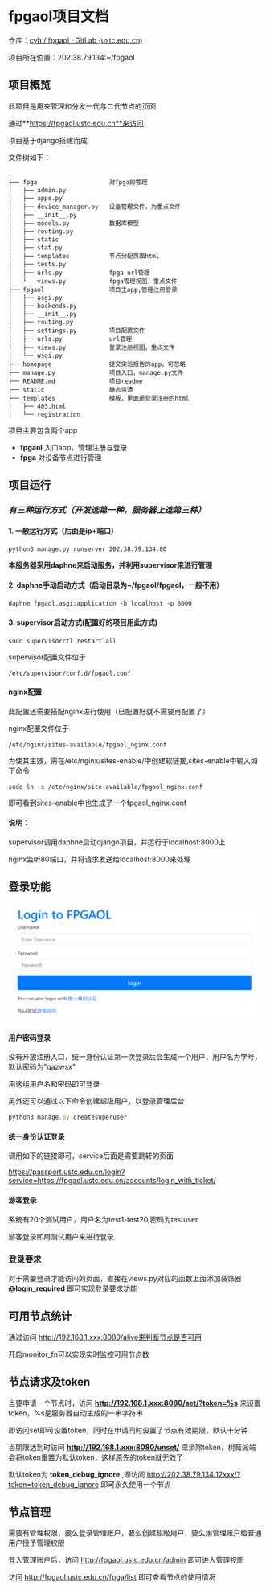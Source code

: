 # fpgaol项目文档

仓库：[cyh / fpgaol · GitLab (ustc.edu.cn)](https://git.lug.ustc.edu.cn/cyh/fpgaol)

项目所在位置：202.38.79.134:~/fpgaol

## 项目概览

此项目是用来管理和分发一代与二代节点的页面

通过**https://fpgaol.ustc.edu.cn**来访问

项目基于django搭建而成

文件树如下：

```
.
├── fpga					对fpga的管理
│   ├── admin.py
│   ├── apps.py
│   ├── device_manager.py	设备管理文件，为重点文件
│   ├── __init__.py
│   ├── models.py			数据库模型
│   ├── routing.py
│   ├── static
│   ├── stat.py
│   ├── templates			节点分配页面html
│   ├── tests.py
│   ├── urls.py				fpga url管理
│   └── views.py			fpga管理视图，重点文件
├── fpgaol					项目主app,管理注册登录
│   ├── asgi.py
│   ├── backends.py
│   ├── __init__.py
│   ├── routing.py
│   ├── settings.py			项目配置文件
│   ├── urls.py				url管理
│   ├── views.py			登录注册视图，重点文件
│   └── wsgi.py
├── homepage				提交实验报告的app，可忽略
├── manage.py				项目入口，manage.py文件
├── README.md				项目readme
├── static					静态资源
├── templates				模板，里面是登录注册的html
│   ├── 403.html
│   └── registration
```

项目主要包含两个app

- **fpgaol**	入口app，管理注册与登录
- **fpga**       对设备节点进行管理

## 项目运行

### ***有三种运行方式（开发选第一种，服务器上选第三种）***

#### **1. 一般运行方式（后面是ip+端口）**

```
python3 manage.py runserver 202.38.79.134:80
```

**本服务器采用daphne来启动服务，并利用supervisor来进行管理**

#### **2. daphne手动启动方式**（启动目录为~/fpgaol/fpgaol，一般不用）

```
daphne fpgaol.asgi:application -b localhost -p 8000
```

#### **3. supervisor启动方式**(配置好的项目用此方式)

```
sudo supervisorctl restart all
```

supervisor配置文件位于

```
/etc/supervisor/conf.d/fpgaol.conf
```

#### nginx配置

此配置还需要搭配nginx进行使用（已配置好就不需要再配置了）

nginx配置文件位于

```
/etc/nginx/sites-available/fpgaol_nginx.conf
```

为使其生效，需在/etc/nginx/sites-enable/中创建软链接,sites-enable中输入如下命令

```
sudo ln -s /etc/nginx/site-available/fpgaol_nginx.conf
```

即可看到sites-enable中也生成了一个fpgaol_nginx.conf

#### 说明：

supervisor调用daphne启动django项目，并运行于localhost:8000上

nginx监听80端口，并将请求发送给localhost:8000来处理

## 登录功能

<img src="img/image-20210906114953393.png">

#### 用户密码登录

没有开放注册入口，统一身份认证第一次登录后会生成一个用户，用户名为学号，默认密码为"qazwsx"

用这组用户名和密码即可登录

另外还可以通过以下命令创建超级用户，以登录管理后台

```javascript
python3 manage.py createsuperuser
```

#### 统一身份认证登录

调用如下的链接即可，service后面是需要跳转的页面

https://passport.ustc.edu.cn/login?service=https://fpgaol.ustc.edu.cn/accounts/login_with_ticket/

#### 游客登录

系统有20个测试用户，用户名为test1-test20,密码为testuser

游客登录即用测试用户来进行登录

### 登录要求

对于需要登录才能访问的页面，直接在views.py对应的函数上面添加装饰器 **@login_required** 即可实现登录要求功能

## 可用节点统计

通过访问 http://192.168.1.xxx:8080/alive来判断节点是否可用

开启monitor_fn可以实现实时监控可用节点数

## 节点请求及token

当要申请一个节点时，访问 **http://192.168.1.xxx:8080/set/?token=%s** 来设置token，%s是服务器自动生成的一串字符串

即访问set即可设置token，同时在申请同时设置了节点有效期限，默认十分钟

当期限达到时访问 **http://192.168.1.xxx:8080/unset/** 来消除token，树莓派端会将token重置为默认token，这样原先的token就无效了

默认token为 **token_debug_ignore** ,即访问 http://202.38.79.134:12xxx/?token=token_debug_ignore 即可永久使用一个节点

## 节点管理

需要有管理权限，要么登录管理账户，要么创建超级用户，要么用管理账户给普通用户授予管理权限

登入管理账户后，访问 http://fpgaol.ustc.edu.cn/admin 即可进入管理视图

访问 http://fpgaol.ustc.edu.cn/fpga/list 即可查看节点的使用情况

